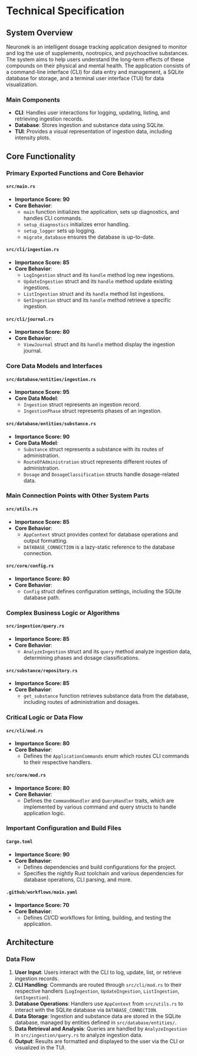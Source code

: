 # Technical Specification

## System Overview
Neuronek is an intelligent dosage tracking application designed to monitor and log the use of supplements, nootropics, and psychoactive substances. The system aims to help users understand the long-term effects of these compounds on their physical and mental health. The application consists of a command-line interface (CLI) for data entry and management, a SQLite database for storage, and a terminal user interface (TUI) for data visualization.

### Main Components
- **CLI**: Handles user interactions for logging, updating, listing, and retrieving ingestion records.
- **Database**: Stores ingestion and substance data using SQLite.
- **TUI**: Provides a visual representation of ingestion data, including intensity plots.

## Core Functionality

### Primary Exported Functions and Core Behavior

#### `src/main.rs`
- **Importance Score: 90**
- **Core Behavior**: 
  - `main` function initializes the application, sets up diagnostics, and handles CLI commands.
  - `setup_diagnostics` initializes error handling.
  - `setup_logger` sets up logging.
  - `migrate_database` ensures the database is up-to-date.

#### `src/cli/ingestion.rs`
- **Importance Score: 85**
- **Core Behavior**:
  - `LogIngestion` struct and its `handle` method log new ingestions.
  - `UpdateIngestion` struct and its `handle` method update existing ingestions.
  - `ListIngestion` struct and its `handle` method list ingestions.
  - `GetIngestion` struct and its `handle` method retrieve a specific ingestion.

#### `src/cli/journal.rs`
- **Importance Score: 80**
- **Core Behavior**:
  - `ViewJournal` struct and its `handle` method display the ingestion journal.

### Core Data Models and Interfaces

#### `src/database/entities/ingestion.rs`
- **Importance Score: 95**
- **Core Data Model**:
  - `Ingestion` struct represents an ingestion record.
  - `IngestionPhase` struct represents phases of an ingestion.

#### `src/database/entities/substance.rs`
- **Importance Score: 90**
- **Core Data Model**:
  - `Substance` struct represents a substance with its routes of administration.
  - `RouteOfAdministration` struct represents different routes of administration.
  - `Dosage` and `DosageClassification` structs handle dosage-related data.

### Main Connection Points with Other System Parts

#### `src/utils.rs`
- **Importance Score: 85**
- **Core Behavior**:
  - `AppContext` struct provides context for database operations and output formatting.
  - `DATABASE_CONNECTION` is a lazy-static reference to the database connection.

#### `src/core/config.rs`
- **Importance Score: 80**
- **Core Behavior**:
  - `Config` struct defines configuration settings, including the SQLite database path.

### Complex Business Logic or Algorithms

#### `src/ingestion/query.rs`
- **Importance Score: 85**
- **Core Behavior**:
  - `AnalyzeIngestion` struct and its `query` method analyze ingestion data, determining phases and dosage classifications.

#### `src/substance/repository.rs`
- **Importance Score: 85**
- **Core Behavior**:
  - `get_substance` function retrieves substance data from the database, including routes of administration and dosages.

### Critical Logic or Data Flow

#### `src/cli/mod.rs`
- **Importance Score: 80**
- **Core Behavior**:
  - Defines the `ApplicationCommands` enum which routes CLI commands to their respective handlers.

#### `src/core/mod.rs`
- **Importance Score: 80**
- **Core Behavior**:
  - Defines the `CommandHandler` and `QueryHandler` traits, which are implemented by various command and query structs to handle application logic.

### Important Configuration and Build Files

#### `Cargo.toml`
- **Importance Score: 90**
- **Core Behavior**:
  - Defines dependencies and build configurations for the project.
  - Specifies the nightly Rust toolchain and various dependencies for database operations, CLI parsing, and more.

#### `.github/workflows/main.yaml`
- **Importance Score: 70**
- **Core Behavior**:
  - Defines CI/CD workflows for linting, building, and testing the application.

## Architecture

### Data Flow
1. **User Input**: Users interact with the CLI to log, update, list, or retrieve ingestion records.
2. **CLI Handling**: Commands are routed through `src/cli/mod.rs` to their respective handlers (`LogIngestion`, `UpdateIngestion`, `ListIngestion`, `GetIngestion`).
3. **Database Operations**: Handlers use `AppContext` from `src/utils.rs` to interact with the SQLite database via `DATABASE_CONNECTION`.
4. **Data Storage**: Ingestion and substance data are stored in the SQLite database, managed by entities defined in `src/database/entities/`.
5. **Data Retrieval and Analysis**: Queries are handled by `AnalyzeIngestion` in `src/ingestion/query.rs` to analyze ingestion data.
6. **Output**: Results are formatted and displayed to the user via the CLI or visualized in the TUI.